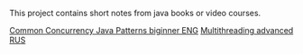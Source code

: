 This project contains short notes from java books or video courses.

[Common Concurrency Java Patterns biginner ENG](concurrency-patterns.md)
[Multithreading advanced RUS](multithreading.md)
